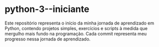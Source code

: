 # python-3--iniciante
Este repositório representa o início da minha jornada de aprendizado em Python, contendo projetos simples, exercícios e scripts à medida que mergulho mais fundo na programação. Cada commit representa meu progresso nessa jornada de aprendizado.
